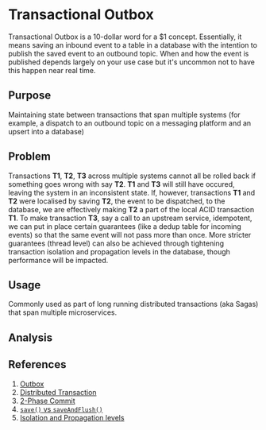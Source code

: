 # Transactional Outbox 
Transactional Outbox is a 10-dollar word for a $1 concept. Essentially, it means saving an inbound event to a table in a database with the intention to publish the saved event to an outbound topic. When and how the event is published depends largely on your use case but it's uncommon not to have this happen near real time.

## Purpose
Maintaining state between transactions that span multiple systems (for example, a dispatch to an outbound topic on a messaging platform and an upsert into a database)

## Problem
Transactions **T1**, **T2**, **T3** across multiple systems cannot all be rolled back if something goes wrong with say **T2**. **T1** and **T3** will still have occured, leaving the system in an inconsistent state. If, however, transactions **T1** and **T2** were localised by saving **T2**, the event to be dispatched, to the database, we are effectively making **T2** a part of the local ACID transaction **T1**. To make transaction **T3**, say a call to an upstream service, idempotent, we can put in place certain guarantees (like a dedup table for incoming events) so that the same event will not pass more than once. More stricter guarantees (thread level) can also be achieved through tightening transaction isolation and propagation levels in the database, though performance will be impacted.
## Usage
Commonly used as part of long running distributed transactions (aka Sagas) that span multiple microservices.

## Analysis


## References
1. [Outbox](https://softwaremill.com/microservices-101/)
2. [Distributed Transaction](https://hazelcast.com/glossary/distributed-transaction/)
3. [2-Phase Commit](https://martinfowler.com/articles/patterns-of-distributed-systems/two-phase-commit.html)
4. [`save()` vs `saveAndFlush()`](https://stackoverflow.com/a/43884321)
5. [Isolation and Propagation levels](https://stackoverflow.com/questions/8490852/spring-transactional-isolation-propagation)
